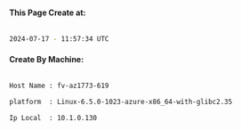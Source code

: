 
   
#### This Page Create at:

```bash

2024-07-17 - 11:57:34 UTC

```

#### Create By Machine:

```bash

Host Name : fv-az1773-619

platform  : Linux-6.5.0-1023-azure-x86_64-with-glibc2.35

Ip Local  : 10.1.0.130

```

